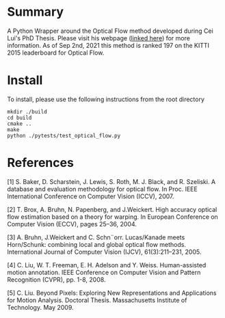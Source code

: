# Summary 

A Python Wrapper around the Optical Flow method developed during Cei Lui's PhD Thesis. Please visit his webpage ([linked here](https://people.csail.mit.edu/celiu/OpticalFlow/)) for more information. As of Sep 2nd, 2021 this method is ranked 197 on the KITTI 2015 leaderboard for Optical Flow.

# Install

To install, please use the following instructions from the root directory

```
mkdir ./build
cd build
cmake ..
make
python ./pytests/test_optical_flow.py
```

# References

[1] S. Baker, D. Scharstein, J. Lewis, S. Roth, M. J. Black, and R. Szeliski. A database and evaluation methodology for optical flow. In Proc. IEEE International Conference on Computer Vision (ICCV), 2007.

[2] T. Brox, A. Bruhn, N. Papenberg, and J.Weickert. High accuracy optical flow estimation based on a theory for warping. In European Conference on Computer Vision (ECCV), pages 25–36, 2004.

[3] A. Bruhn, J.Weickert and C. Schn¨orr. Lucas/Kanade meets Horn/Schunk: combining local and global optical flow methods. International Journal of Computer Vision (IJCV), 61(3):211–231, 2005.

[4] C. Liu, W. T. Freeman, E. H. Adelson and Y. Weiss. Human-assisted motion annotation. IEEE Conference on Computer Vision and Pattern Recognition (CVPR), pp. 1-8, 2008.

[5] C. Liu. Beyond Pixels: Exploring New Representations and Applications for Motion Analysis. Doctoral Thesis. Massachusetts Institute of Technology. May 2009.

